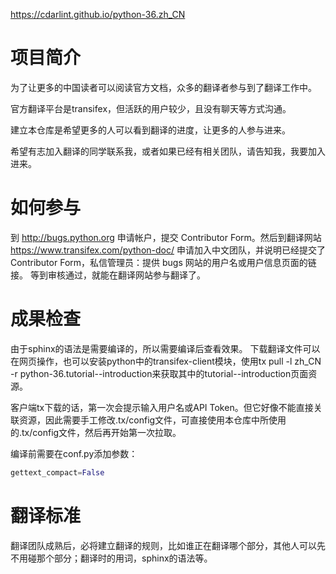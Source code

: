 https://cdarlint.github.io/python-36.zh_CN
# 项目简介
为了让更多的中国读者可以阅读官方文档，众多的翻译者参与到了翻译工作中。

官方翻译平台是transifex，但活跃的用户较少，且没有聊天等方式沟通。

建立本仓库是希望更多的人可以看到翻译的进度，让更多的人参与进来。

希望有志加入翻译的同学联系我，或者如果已经有相关团队，请告知我，我要加入进来。

# 如何参与
到 http://bugs.python.org 申请帐户，提交 Contributor Form。然后到翻译网站 https://www.transifex.com/python-doc/ 申请加入中文团队，并说明已经提交了 Contributor Form，私信管理员：提供 bugs 网站的用户名或用户信息页面的链接。
等到审核通过，就能在翻译网站参与翻译了。

# 成果检查
由于sphinx的语法是需要编译的，所以需要编译后查看效果。
下载翻译文件可以在网页操作，也可以安装python中的transifex-client模块，使用tx pull -l zh_CN -r python-36.tutorial--introduction来获取其中的tutorial--introduction页面资源。

客户端tx下载的话，第一次会提示输入用户名或API Token。但它好像不能直接关联资源，因此需要手工修改.tx/config文件，可直接使用本仓库中所使用的.tx/config文件，然后再开始第一次拉取。

编译前需要在conf.py添加参数：
```python
gettext_compact=False
```

# 翻译标准
翻译团队成熟后，必将建立翻译的规则，比如谁正在翻译哪个部分，其他人可以先不用碰那个部分；翻译时的用词，sphinx的语法等。
